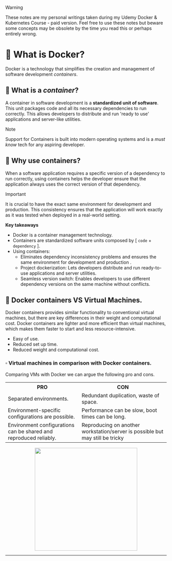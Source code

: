 >[!WARNING]
> These notes are my personal writings taken during my Udemy Docker & Kubernetes Course - paid version. Feel free to use these notes but beware some concepts may be obsolete by the time you read this or perhaps entirely wrong.  

# 📌 What is Docker?
Docker is a technology that simplifies the creation and management of software development _containers_. 
   
## 🔹 What is a _container_?
A container in software development is a **standardized unit of software**. This unit packages code and all its necessary dependencies to run correctly. This allows developers to distribute and run 'ready to use' applications and server-like utilities.
   
> [!NOTE] 
> Support for Containers is built into modern operating systems and is a _must know_ tech for any aspiring developer.
      
## 🔹 Why use containers?
When a software application requires a specific version of a dependency to run correctly, using containers helps the developer ensure that the application always uses the correct version of that dependency. 

> [!IMPORTANT]
> It is crucial to have the exact same environment for development and production. This consistency ensures that the application will work exactly as it was tested when deployed in a real-world setting.


**Key takeaways**
- Docker is a container management technology.
- Containers are standardized software units composed by [ `code` + `dependency` ].
- Using containers:
    - Eliminates dependency inconsistency problems and ensures the same environment for development and production .
    - Project dockerization: Lets developers distribute and run ready-to-use applications and server utilities.
    - Seamless version switch: Enables developers to use different dependency versions on the same machine without conflicts.

## 🔹 Docker containers VS Virtual Machines.
Docker containers provides similar functionality to conventional virtual machines, but there are key differences in their weight and computational cost. Docker containers are lighter and more efficient than virtual machines, which makes them faster to start and less resource-intensive. 
- Easy of use.
- Reduced set up time.
- Reduced weight and computational cost.

### ▫️ Virtual machines in comparison with Docker containers.
Comparing VMs with Docker we can argue the following pro and cons.
<table>
   <tr>
      <th>PRO</th>
      <th>CON</th>
   </tr>
   <tr>
      <td>Separated environments.</td>
      <td>Redundant duplication, waste of space.</td>
   </tr>
   <tr>
      <td>Environment-specific configurations are possible.</td>
      <td>Performance can be slow, boot times can be long.</td>
   </tr>
   <tr>
      <td>Environment configurations can be shared and reproduced reliably.</td>
      <td>Reproducing on another workstation/server is possible but may still be tricky</td>
   </tr>
</table>

<p align="center">
   <img height="320px" src="https://github.com/user-attachments/assets/a41d4fa7-cb89-49de-9610-6bf59c1209cc">
</p>
  
---
